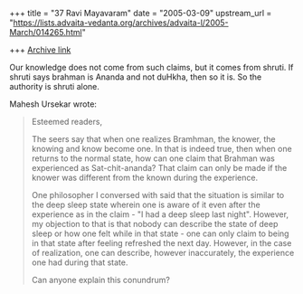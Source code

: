 +++
title = "37 Ravi Mayavaram"
date = "2005-03-09"
upstream_url = "https://lists.advaita-vedanta.org/archives/advaita-l/2005-March/014265.html"

+++
[Archive link](https://lists.advaita-vedanta.org/archives/advaita-l/2005-March/014265.html)

Our knowledge does not come from such claims, but it comes from shruti. 
If shruti says brahman is Ananda and not duHkha, then so it is. So the 
authority is  shruti alone.



Mahesh Ursekar wrote:
> Esteemed readers,
> 
> The seers say that when one realizes Bramhman, the knower, the knowing
> and know become one. In that is indeed true, then when one returns to
> the normal state, how can one claim that Brahman was experienced as
> Sat-chit-ananda? That claim can only be made if the knower was
> different from the known during the experience.
> 
> One philosopher I conversed with said that the situation is similar to
> the deep sleep state wherein one is aware of it even after the
> experience as in the claim - "I had a deep sleep last night". However,
> my objection to that is that nobody can describe the state of deep
> sleep or how one felt while in that state - one can only claim to
> being in that state after feeling refreshed the next day. However, in
> the case of realization, one can describe, however inaccurately, the
> experience one had during that state.
> 
> Can anyone explain this conundrum?
> 

